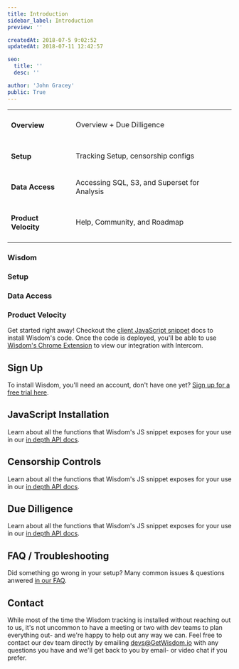 ```yaml
---
title: Introduction
sidebar_label: Introduction
preview: ''

createdAt: 2018-07-5 9:02:52
updatedAt: 2018-07-11 12:42:57

seo:
  title: ''
  desc: ''

author: 'John Gracey'
public: True
---
```





| | |
|------------|---------------------------|
| <h4>Overview</h4>           |  Overview + Due Dilligence     |
| <h4>Setup</h4>            |  Tracking Setup, censorship configs     |
| <h4>Data Access</h4>      |  Accessing SQL, S3, and Superset for Analysis     |
| <h4>Product Velocity</h4> |  Help, Community, and Roadmap      |


### Wisdom

### Setup

### Data Access

### Product Velocity













Get started right away! Checkout the [client JavaScript snippet](installation) docs to install Wisdom's code. Once the code is deployed, you'll be able to use [Wisdom's Chrome Extension](https://chrome.google.com/webstore/detail/wisdom-live-view-injector/fcdneabhphhmkhchgafejgddblhpbcdk) to view our integration with Intercom.

## Sign Up
To install Wisdom, you'll need an account, don't have one yet? [Sign up for a free trial here](https://app.getwisdom.io/auth/register).


## JavaScript Installation
Learn about all the functions that Wisdom's JS snippet exposes for your use in our [in depth API docs](/js-api).


## Censorship Controls
Learn about all the functions that Wisdom's JS snippet exposes for your use in our [in depth API docs](/js-api).


## Due Dilligence
Learn about all the functions that Wisdom's JS snippet exposes for your use in our [in depth API docs](/js-api).


## FAQ / Troubleshooting
Did something go wrong in your setup? Many common issues & questions anwered [in our FAQ](/faq).


## Contact
While most of the time the Wisdom tracking is installed without reaching out to us, it's not uncommon to have a meeting or two with dev teams to plan everything out- and we're happy to help out any way we can. Feel free to contact our dev team directly by emailing [devs@GetWisdom.io](mailto:devs@GetWisdom.io) with any questions you have and we'll get back to you by email- or video chat if you prefer.
